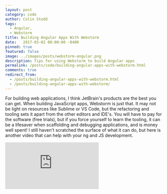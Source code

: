 ```yaml
---
layout: post
category: code
author: Colin Stodd
tags:
  - Angular,
  - Webstorm
title: Building Angular Apps With Webstorm
date:   2017-03-02 00:00:00 -0400
pinned: true
featured: false
image: ../images/posts/webstorm-angular.png
description: Tips for using Webstorm to build Angular apps
permalink: /posts/code/building-angular-apps-with-webstorm.html
comments: true
redirect_from:
  - /posts/building-angular-apps-with-webstorm.html
  - /posts/building-angular-apps-with-webstorm/
---
```


For building web applications, I think JetBrain's products are the best you can get. When building JavaScript apps, Webstorm is just that. It may not be light on resources like Sublime or VS Code, but the refactoring and tooling sets it apart from the other editors and IDE's. You will have to pay for the software (free trials), but if you force yourself to learn the tooling, it can be a lifesaver when scaffolding and debugging applications, and is money well spent! I still haven't scratched the surface of what it can do, but here is another video that can help with your ng and JS development.

<iframe width="auto" height="auto" src="https://www.youtube.com/embed/upgjCMHGpwo" frameborder="0" allow="accelerometer; autoplay; encrypted-media; gyroscope; picture-in-picture" allowfullscreen class="image fit"></iframe>
